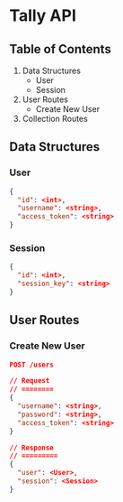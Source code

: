 # Tally API
## Table of Contents
1. Data Structures
   * User
   * Session
2. User Routes
   * Create New User
3. Collection Routes

## Data Structures
### User
```json
{
  "id": <int>,
  "username": <string>,
  "access_token": <string>
}
```

### Session
```json
{
  "id": <int>,
  "session_key": <string>
}
```

## User Routes
### Create New User
```json
POST /users

// Request
// ========
{
  "username": <string>,
  "password": <string>,
  "access_token": <string>
}

// Response
// =========
{
  "user": <User>,
  "session": <Session>
}
```
